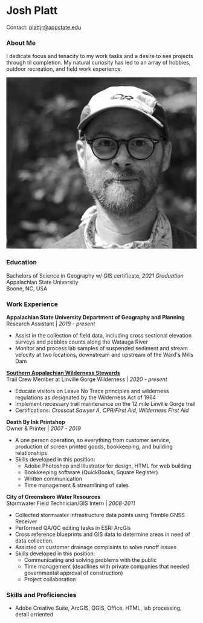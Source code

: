 # Josh Platt
Contact: plattjr@appstate.edu

### About Me
I dedicate focus and tenacity to my work tasks and a desire to see projects through til completion.  My natural curiosity has led to an array of hobbies, outdoor recreation, and field work experience.


![image](https://github.com/plattjr/3814lab/blob/master/portrait1.png?raw=true)


### Education
Bachelors of Science in Geography w/ GIS certificate, *2021 Graduation*\
Appalachian State University\
Boone, NC, USA

### Work Experience

**Appalachian State University Department of Geography and Planning**\
Research Assistant | *2019 - present*
  * Assist in the collection of field data, including cross sectional elevation surveys and pebbles counts along the Watauga River
  * Monitor and process lab samples of suspended sediment and stream velocity at two locations, downstream and upstream of the Ward's Mills Dam

**[Southern Appalachian Wilderness Stewards](http://wildernessstewards.org)**\
Trail Crew Member at Linville Gorge Wilderness | *2020 - present*
  * Educate visitors on Leave No Trace principles and wilderness regulations as designated by the Wilderness Act of 1964
  * Implement necessary trail maintenance on the 12 mile Linville Gorge trail
  * Certifications: *Crosscut Sawyer A, CPR/First Aid, Wilderness First Aid*

**Death By Ink Printshop**\
Owner & Printer | *2007 - 2019*
  * A one person operation, so everything from customer service, production of screen printed goods, bookkeeping, and building relationships.
  * Skills developed in this position:
    * Adobe Photoshop and Illustrator for design, HTML for web building
    * Bookkeeping software (QuickBooks, Square Register)
    * Written communication
    * Time management & streamlining of sales

**City of Greensboro Water Resources**\
Stormwater Field Technician/GIS Intern | *2008-2011*
  * Collected stormwater infrastructure data points using Trimble GNSS Receiver
  * Performed QA/QC editing tasks in ESRI ArcGis
  * Cross reference blueprints and GIS data to determine areas in need of data collection.
  * Assisted on customer drainage complaints to solve runoff issues
  * Skills developed in this position:
    * Communicating and solving problems with the public
    * Time management (deadlines with private companies that needed governmental approval of construction)
    * Project collaboration

### Skills and Proficiencies
  * Adobe Creative Suite, ArcGIS, QGIS, Office, HTML, lab processing, detail orriented
